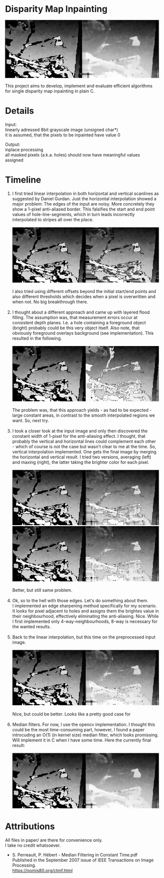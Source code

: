 Disparity Map Inpainting
======

![](results/sharp_linear_avg_median=5.png)

This project aims to develop, implement and evaluate efficient algorithms for single disparity map inpainting in plain C.


Details
====

Input: <br>
  linearly adressed 8bit grayscale image (unsigned char*) <br>
  it is assumed, that the pixels to be inpainted have value 0 <br>
  
Output: <br>
  inplace processing <br>
  all masked pixels (a.k.a. holes) should now have meaningful values assigned <br>


Timeline
====

1. I first tried linear interpolation in both horizontal and vertical scanlines as suggested by Daniel Gurdan.
Just the horizontal interpolation showed a major problem:
The edges of the input are noisy.
More concretely they show a 1-pixel anti-aliased border.
This falsifies the start and end point values of hole-line-segments, which in turn leads incorrectly interpolated to stripes all over the place.
<br><br>
![](results/linear_offset=0.png)
<br><br>
I also tried using different offsets beyond the initial start/end points and also different thresholds which decides when a pixel is overwritten and when not. 
No big breakthrough there.
<br><br>
2. I thought about a different approach and came up with layered flood filling.
The assumption was, that measurement errors occur at consistent depth planes.
I.e. a hole containing a foreground object (bright) probably could be this very object itself.
Also note, that obviously foreground overlays background (see implementation).
This resulted in the following.
<br><br>
![](results/layered_floodfill.png)
<br><br>
The problem was, that this approach yields - as had to be expected - large constant areas, in contrast to the smooth interpolated regions we want.
So, next try.
<br><br>
3. I took a closer look at the input image and only then discovered the constant width of 1-pixel for the anti-aliasing effect.
I thought, that probably the vertical and horizontal lines could complement each other - which of course is not the case but wasn't clear to me at the time. 
So, vertical interpolation implemented. 
One gets the final image by merging the horizontal and vertical result. 
I tried two versions, averaging (left) and maxing (right), the latter taking the brighter color for each pixel.
<br><br>
![](results/linearvh_avg_offset=1.png)![](results/linearvh_max_offset=1.png)
<br><br>
Better, but still same problem.
<br><br>
4. Ok, so to the hell with those edges. 
Let's do something about them. <br>
I implemented an edge sharpening method specifically for my scenario. 
It looks for pixel adjacent to holes and assigns them the brightes value in their neighbourhood, effectively eliminating the anti-aliasing. 
Nice. 
While I first implemented only 4-way-neighbourhoods, 8-way is necessary for the wanted results.
<br><br>
5. Back to the linear interpolation, but this time on the preprocessed input image.
<br><br>
![](results/sharp_linear_avg.png)
<br><br>
Nice, but could be better. 
Looks like a pretty good case for
<br><br>
6. Median filters. 
For now, I use the opencv implementation.
I thought this could be the most time-consuming part, however, I found a paper introcuding an O(1) (in kernel size) median filter, which looks promissing. 
Will implement it in C when I have some time.
Here the currently final result:
<br><br>
![](results/sharp_linear_avg_median=5.png)


Attributions
====

All files in paper/ are there for convenience only. <br>
I take no credit whatsoever. <br>

- S. Perreault, P. Hébert - Median Filtering in Constant Time.pdf <br>
Published in the September 2007 issue of IEEE Transactions on Image Processing. <br>
https://nomis80.org/ctmf.html <br>
